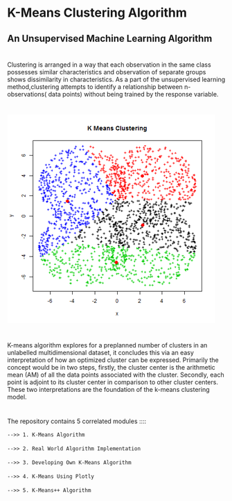 # K-Means Clustering Algorithm
## An Unsupervised Machine Learning Algorithm
#
Clustering is arranged in a way that each observation in the same class possesses similar characteristics and observation of separate groups shows dissimilarity in characteristics. As a part of the unsupervised learning method,clustering attempts to identify a relationship between n-observations( data points) without being trained by the response variable.
#
![kmeansanimation](Output/Kmeansanimation.gif)
#
K-means algorithm explores for a preplanned number of clusters in an unlabelled multidimensional dataset, it concludes this via an easy interpretation of how an optimized cluster can be expressed. Primarily the concept would be in two steps, firstly,  the cluster center is the arithmetic mean (AM) of all the data points associated with the cluster. Secondly, each point is adjoint to its cluster center in comparison to other cluster centers. These two interpretations are the foundation of the k-means clustering model.

#
The repository contains 5 correlated modules ::::

    -->> 1. K-Means Algorithm
    
    -->> 2. Real World Algorithm Implementation

    -->> 3. Developing Own K-Means Algorithm
    
    -->> 4. K-Means Using Plotly

    -->> 5. K-Means++ Algorithm


#

